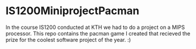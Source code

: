 # IS1200MiniprojectPacman
In the course IS1200 conducted at KTH we had to do a project on a MIPS processor. This repo contains the pacman game I created that recieved the prize for the coolest software project of the year. :) 
